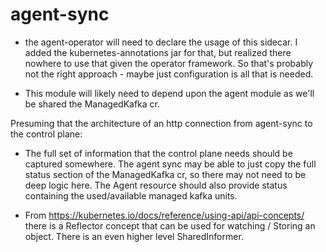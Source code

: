 # agent-sync

- the agent-operator will need to declare the usage of this sidecar.  I added the kubernetes-annotations jar for that, but realized there nowhere to use that given the operator framework.  So that's probably not the right approach - maybe just configuration is all that is needed.

- This module will likely need to depend upon the agent module as we'll be shared the ManagedKafka cr.

Presuming that the architecture of an http connection from agent-sync to the control plane:


- The full set of information that the control plane needs should be captured somewhere.  The agent sync may be able to just copy the full status section of the ManagedKafka cr, so there may not need to be deep logic here.  The Agent resource should also provide status containing the used/available managed kafka units.

- From https://kubernetes.io/docs/reference/using-api/api-concepts/ there is a Reflector concept that can be used for watching / Storing an object.  There is an even higher level SharedInformer.
